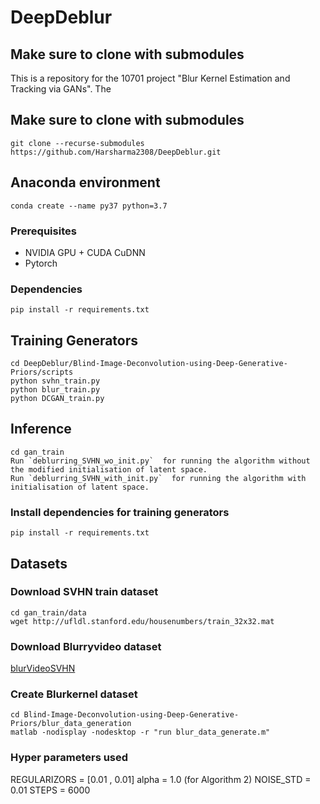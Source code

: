 # DeepDeblur

## Make sure to clone with submodules
This is a repository for the 10701 project "Blur Kernel Estimation and Tracking via GANs". The

## Make sure to clone with submodules
```
git clone --recurse-submodules https://github.com/Harsharma2308/DeepDeblur.git
```

## Anaconda environment
```
conda create --name py37 python=3.7
```


### Prerequisites
- NVIDIA GPU + CUDA CuDNN
- Pytorch

### Dependencies
```
pip install -r requirements.txt
```


## Training Generators
```
cd DeepDeblur/Blind-Image-Deconvolution-using-Deep-Generative-Priors/scripts
python svhn_train.py
python blur_train.py
python DCGAN_train.py
```
## Inference
```
cd gan_train
Run `deblurring_SVHN_wo_init.py`  for running the algorithm without the modified initialisation of latent space.
Run `deblurring_SVHN_with_init.py`  for running the algorithm with initialisation of latent space.
```


### Install dependencies for training generators
```
pip install -r requirements.txt
```

## Datasets

### Download SVHN train dataset 
```
cd gan_train/data
wget http://ufldl.stanford.edu/housenumbers/train_32x32.mat
```

### Download Blurryvideo dataset
[blurVideoSVHN](https://drive.google.com/drive/folders/15aGZ9PlWYYpyENXTiInfvIZACP89-f8E?usp=sharing)

### Create Blurkernel dataset
```
cd Blind-Image-Deconvolution-using-Deep-Generative-Priors/blur_data_generation
matlab -nodisplay -nodesktop -r "run blur_data_generate.m"
```

### Hyper parameters used

REGULARIZORS = [0.01 , 0.01]
alpha 		= 1.0 (for Algorithm 2)
NOISE_STD       = 0.01
STEPS           = 6000
